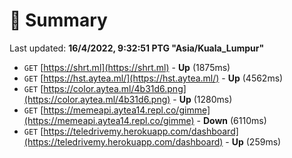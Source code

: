 # 📖 Summary
Last updated: **16/4/2022, 9:32:51 PTG "Asia/Kuala_Lumpur"**

- `GET` [https://shrt.ml](https://shrt.ml) - **Up** (1875ms)
- `GET` [https://hst.aytea.ml/](https://hst.aytea.ml/) - **Up** (4562ms)
- `GET` [https://color.aytea.ml/4b31d6.png](https://color.aytea.ml/4b31d6.png) - **Up** (1280ms)
- `GET` [https://memeapi.aytea14.repl.co/gimme](https://memeapi.aytea14.repl.co/gimme) - **Down** (6110ms)
- `GET` [https://teledrivemy.herokuapp.com/dashboard](https://teledrivemy.herokuapp.com/dashboard) - **Up** (259ms)

